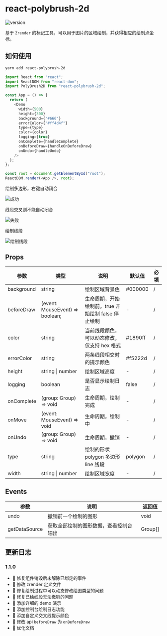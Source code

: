 # react-polybrush-2d

![version](https://img.shields.io/badge/version-1.1.0-blue.svg)

基于 `Zrender` 的标记工具，可以用于图片的区域绘制，并获得相应的绘制点坐标。

## 如何使用

```bash
yarn add react-polybrush-2d
```

```js
import React from "react";
import ReactDOM from "react-dom";
import PolyBrush2D from "react-polybrush-2d";

const App = () => {
  return (
    <Demo
      width={500}
      height={300}
      background={"#666"}
      errorColor={"#ff4d4f"}
      type={type}
      color={color}
      logging={true}
      onComplete={handleComplete}
      onBeforeDraw={handleOnBeforeDraw}
      onUndo={handleUndo}
    />
  );
};

const root = document.getElementById("root");
ReactDOM.render(<App />, root);
```

绘制多边形，右键自动闭合

![成功](https://media.giphy.com/media/9V92OvariLGnYxXdWJ/giphy.gif)

线段交叉则不能自动闭合

![失败](https://media.giphy.com/media/5nrWWH3HrWf19J6Esw/giphy.gif)

绘制线段

![绘制线段](https://media.giphy.com/media/1vZ6SLjJZA6TLsvsR4/giphy.gif)

## Props

| 参数       | 类型                            | 说明                                               | 默认值  | 必填 |
| ---------- | ------------------------------- | -------------------------------------------------- | ------- | ---- |
| background | string                          | 绘制区域背景色                                     | #000000 | /    |
| beforeDraw | (event: MouseEvent) => boolean; | 生命周期，开始绘制前，true 开始绘制 false 停止绘制 | -       | /    |
| color      | string                          | 当前线段颜色，可以动态修改，仅支持 hex 格式        | #1890ff | /    |
| errorColor | string                          | 两条线段相交时的提示颜色                           | #f5222d | /    |
| height     | string \| number                | 绘制区域高度                                       | -       | /    |
| logging    | boolean                         | 是否显示绘制日志                                   | false   | /    |
| onComplete | (group: Group) => void          | 生命周期，绘制完成                                 | -       | /    |
| onMove     | (event: MouseEvent) => void     | 生命周期，绘制中                                   | -       | /    |
| onUndo     | (group: Group) => void          | 生命周期，撤销                                     | -       | /    |
| type       | string                          | 绘制的形状 polygon 多边形 line 线段                | polygon | /    |
| width      | string \| number                | 绘制区域宽度                                       | -       | /    |

## Events

| 参数          | 说明                                   | 返回值  |
| ------------- | -------------------------------------- | ------- |
| undo          | 撤销前一个绘制的图形                   | void    |
| getDataSource | 获取全部绘制的图形数据，查看控制台输出 | Group[] |

## 更新日志

### 1.1.0

- 🐞 修复组件销毁后未解除已绑定的事件
- 🐞 修改 zrender 定义文件
- 🐞 修复绘制过程中可以动态修改绘图类型的问题
- 🐞 修复已绘线段无法撤销的问题
- 🌟 添加详细的 demo 演示
- 🌟 添加控制台绘制日志功能
- 🌟 添加自定义交叉线提示颜色
- 🌟 修改 api `beforeDraw` 为 `onBeforeDraw`
- 🌟 优化文档
